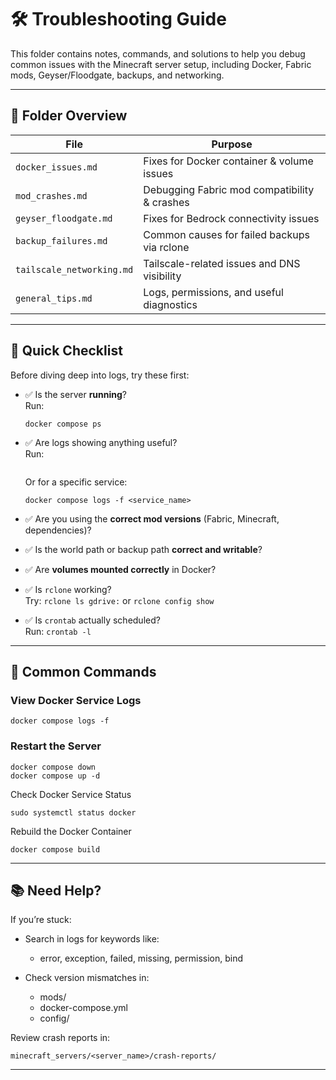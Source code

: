 # 🛠 Troubleshooting Guide

This folder contains notes, commands, and solutions to help you debug common issues with the Minecraft server setup, including Docker, Fabric mods, Geyser/Floodgate, backups, and networking.

---

## 📁 Folder Overview

| File                     | Purpose                                         |
|--------------------------|-------------------------------------------------|
| `docker_issues.md`       | Fixes for Docker container & volume issues      |
| `mod_crashes.md`         | Debugging Fabric mod compatibility & crashes    |
| `geyser_floodgate.md`    | Fixes for Bedrock connectivity issues           |
| `backup_failures.md`     | Common causes for failed backups via rclone     |
| `tailscale_networking.md`| Tailscale-related issues and DNS visibility     |
| `general_tips.md`        | Logs, permissions, and useful diagnostics       |

---

## 🧪 Quick Checklist

Before diving deep into logs, try these first:

- ✅ Is the server **running**?  
  Run:
  ```
  docker compose ps
  ```

- ✅ Are logs showing anything useful?  
  Run:
  ```docker compose logs -f
  ```
  Or for a specific service:  
  ```
  docker compose logs -f <service_name>
  ```

- ✅ Are you using the **correct mod versions** (Fabric, Minecraft, dependencies)?

- ✅ Is the world path or backup path **correct and writable**?

- ✅ Are **volumes mounted correctly** in Docker?

- ✅ Is `rclone` working?  
  Try: `rclone ls gdrive:` or `rclone config show`

- ✅ Is `crontab` actually scheduled?  
  Run: `crontab -l`

---

## 🧠 Common Commands

### View Docker Service Logs

```
docker compose logs -f
```

### Restart the Server
```
docker compose down
docker compose up -d
```

Check Docker Service Status
```
sudo systemctl status docker
```
Rebuild the Docker Container
```
docker compose build
```

---


## 📚 Need Help?

If you’re stuck:

- Search in logs for keywords like:
   - error, exception, failed, missing, permission, bind

- Check version mismatches in:
   - mods/
   - docker-compose.yml
   - config/

Review crash reports in:

```
minecraft_servers/<server_name>/crash-reports/
```

---
